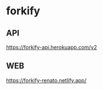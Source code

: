 # forkify

## API

https://forkify-api.herokuapp.com/v2

## WEB

https://forkify-renato.netlify.app/